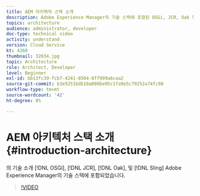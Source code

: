 ```yaml
---
title: AEM 아키텍처 스택 소개
description: Adobe Experience Manager의 기술 스택에 포함된 OSGi, JCR, Oak 및 Sling의 기술을 소개합니다.
topics: architecture
audience: administrator, developer
doc-type: technical video
activity: understand
version: Cloud Service
kt: 4260
thumbnail: 32034.jpg
topic: Architecture
role: Architect, Developer
level: Beginner
exl-id: bb13fc39-fcb7-4241-8504-8ff999a6caa2
source-git-commit: b3e9251bdb18a008be95c1fa9e5c79252a74fc98
workflow-type: tm+mt
source-wordcount: '42'
ht-degree: 0%

---
```


# AEM 아키텍처 스택 소개 {#introduction-architecture}

의 기술 소개 [!DNL OSGi], [!DNL JCR], [!DNL Oak], 및 [!DNL Sling] Adobe Experience Manager의 기술 스택에 포함되었습니다.

>[!VIDEO](https://video.tv.adobe.com/v/32034?quality=12&learn=on)
